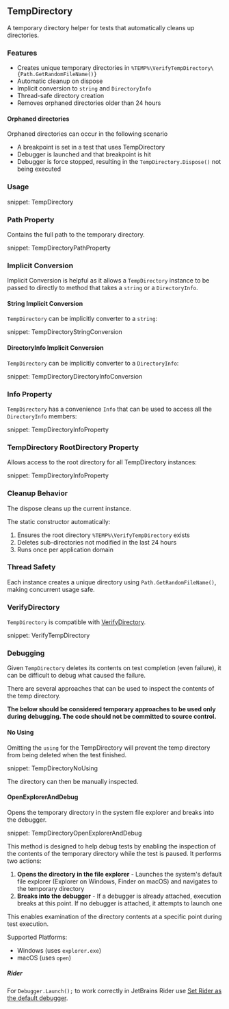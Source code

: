 ## TempDirectory

A temporary directory helper for tests that automatically cleans up directories.


### Features

- Creates unique temporary directories in `%TEMP%\VerifyTempDirectory\{Path.GetRandomFileName()}`
- Automatic cleanup on dispose
- Implicit conversion to `string` and `DirectoryInfo`
- Thread-safe directory creation
- Removes orphaned directories older than 24 hours


#### Orphaned directories

Orphaned directories can occur in the following scenario

 * A breakpoint is set in a test that uses TempDirectory
 * Debugger is launched and that breakpoint is hit
 * Debugger is force stopped, resulting in the `TempDirectory.Dispose()` not being executed


### Usage

snippet: TempDirectory


### Path Property

Contains the full path to the temporary directory.

snippet: TempDirectoryPathProperty


### Implicit Conversion

Implicit Conversion is helpful as it allows a `TempDirectory` instance to be passed to directly to method that takes a `string` or a `DirectoryInfo`.


#### String Implicit Conversion

`TempDirectory` can be implicitly converter to a `string`:

snippet: TempDirectoryStringConversion


#### DirectoryInfo Implicit Conversion

`TempDirectory` can be implicitly converter to a `DirectoryInfo`:

snippet: TempDirectoryDirectoryInfoConversion


### Info Property

`TempDirectory` has a convenience `Info` that can be used to access all the `DirectoryInfo` members:

snippet: TempDirectoryInfoProperty


### TempDirectory RootDirectory Property

Allows access to the root directory for all TempDirectory instances:

snippet: TempDirectoryInfoProperty


### Cleanup Behavior

The dispose cleans up the current instance.

The static constructor automatically:

1. Ensures the root directory `%TEMP%\VerifyTempDirectory` exists
1. Deletes sub-directories not modified in the last 24 hours
1. Runs once per application domain


### Thread Safety

Each instance creates a unique directory using `Path.GetRandomFileName()`, making concurrent usage safe.


### VerifyDirectory

`TempDirectory` is compatible with [VerifyDirectory](/docs/verify-directory.md).

snippet: VerifyTempDirectory


### Debugging

Given `TempDirectory` deletes its contents on test completion (even failure), it can be difficult to debug what caused the failure.

There are several approaches that can be used to inspect the contents of the temp directory.

**The below should be considered temporary approaches to be used only during debugging. The code should not be committed to source control.**


#### No Using

Omitting the `using` for the TempDirectory will prevent the temp directory from being deleted when the test finished.

snippet: TempDirectoryNoUsing

The directory can then be manually inspected.


#### OpenExplorerAndDebug

Opens the temporary directory in the system file explorer and breaks into the debugger.

snippet: TempDirectoryOpenExplorerAndDebug

This method is designed to help debug tests by enabling the inspection of the contents of the temporary directory while the test is paused. It performs two actions:

 1. **Opens the directory in the file explorer** - Launches the system's default file explorer (Explorer on Windows, Finder on macOS) and navigates to the temporary directory
 1. **Breaks into the debugger** - If a debugger is already attached, execution breaks at this point. If no debugger is attached, it attempts to launch one

This enables examination of the directory contents at a specific point during test execution.

Supported Platforms:

 * Windows (uses `explorer.exe`)
 * macOS (uses `open`)


##### Rider

For `Debugger.Launch();` to work correctly in JetBrains Rider use [Set Rider as the default debugger](https://www.jetbrains.com/help/rider/Settings_Debugger.html#dotNet).